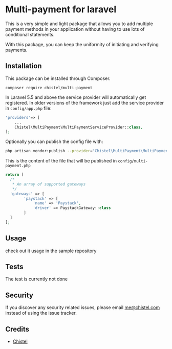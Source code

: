 # Multi-payment for laravel

This is a very simple and light package that allows you to add multiple payment methods in your application without having to use lots of conditional statements.

With this package, you can keep the uniformity of initiating and verifying payments.

## Installation

This package can be installed through Composer.

```
composer require chistel/multi-payment
```

In Laravel 5.5 and above the service provider will automatically get registered. In older versions of the framework just add the service provider in `config/app.php` file:

```php
'providers'=> [
    ...
    Chistel\MultiPayment\MultiPaymentServiceProvider::class,
];
```

Optionally you can publish the config file with:

```bash
php artisan vendor:publish --provider="Chistel\MultiPayment\MultiPaymentServiceProvider" --tag="config"
```

This is the content of the file that will be published in `config/multi-payment.php`

```php
return [
  /*
   * An array of supported gateways
   */
  'gateways' => [
        'paystack' => [
            'name' => 'Paystack',
            'driver' => PaystackGateway::class
        ]
  ]
];
```

## Usage

check out it usage in the sample repository

## Tests

The test is currently not done

## Security

If you discover any security related issues, please email me@chistel.com instead of using the issue tracker.

## Credits

- [Chistel](https://chistel.com)